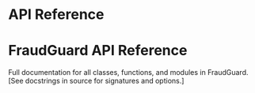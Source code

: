 # API Reference
# FraudGuard API Reference

Full documentation for all classes, functions, and modules in FraudGuard. [See docstrings in source for signatures and options.]
